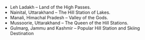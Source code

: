 * Leh Ladakh – Land of the High Passes.
* Nainital, Uttarakhand – The Hill Station of Lakes.
* Manali, Himachal Pradesh – Valley of the Gods.
* Mussoorie, Uttarakhand – The Queen of the Hill Stations.
* Gulmarg, Jammu and Kashmir – Popular Hill Station and Skiing Destination